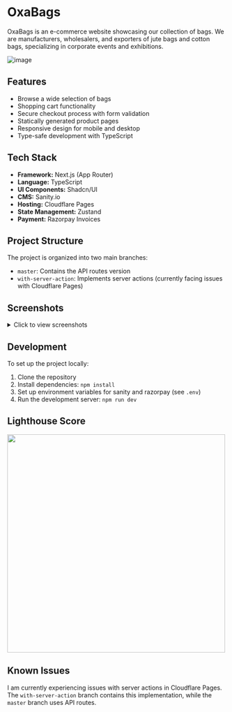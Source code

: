 # OxaBags

OxaBags is an e-commerce website showcasing our collection of bags. We are manufacturers, wholesalers, and exporters of jute bags and cotton bags, specializing in corporate events and exhibitions.

![image](https://github.com/user-attachments/assets/1cca385a-d409-4a6a-82ce-f408b5114299)

## Features

- Browse a wide selection of bags
- Shopping cart functionality
- Secure checkout process with form validation
- Statically generated product pages
- Responsive design for mobile and desktop
- Type-safe development with TypeScript

## Tech Stack

- **Framework:** Next.js (App Router)
- **Language:** TypeScript
- **UI Components:** Shadcn/UI
- **CMS:** Sanity.io
- **Hosting:** Cloudflare Pages
- **State Management:** Zustand
- **Payment:**  Razorpay Invoices

## Project Structure

The project is organized into two main branches:

- `master`: Contains the API routes version
- `with-server-action`: Implements server actions (currently facing issues with Cloudflare Pages)

## Screenshots

<details>
<summary>Click to view screenshots</summary>

![image](https://github.com/user-attachments/assets/1cca385a-d409-4a6a-82ce-f408b5114299)

![image](https://github.com/user-attachments/assets/bd62f80c-8002-4556-9261-2005575a5d05)

![Screenshot 2024-04-28 213034](https://github.com/AmanVarshney01/oxabags/assets/45312299/ea85b9c5-4f12-4a92-a126-22c8f0c3da45)

![Screenshot 2024-04-28 213054](https://github.com/AmanVarshney01/oxabags/assets/45312299/6289e16f-9baf-469f-be17-1f8ab176709e)

![Screenshot 2024-04-28 213112](https://github.com/AmanVarshney01/oxabags/assets/45312299/0b054ae0-a170-4bb2-bd29-d493027c8f54)

</details>

## Development

To set up the project locally:

1. Clone the repository
2. Install dependencies: `npm install`
3. Set up environment variables for sanity and razorpay (see `.env`)
4. Run the development server: `npm run dev`

## Lighthouse Score

<img src="https://github.com/user-attachments/assets/0b2c207a-355a-4a42-b4d7-07d55b602695" height="500">

## Known Issues

I am currently experiencing issues with server actions in Cloudflare Pages. The `with-server-action` branch contains this implementation, while the `master` branch uses API routes.
